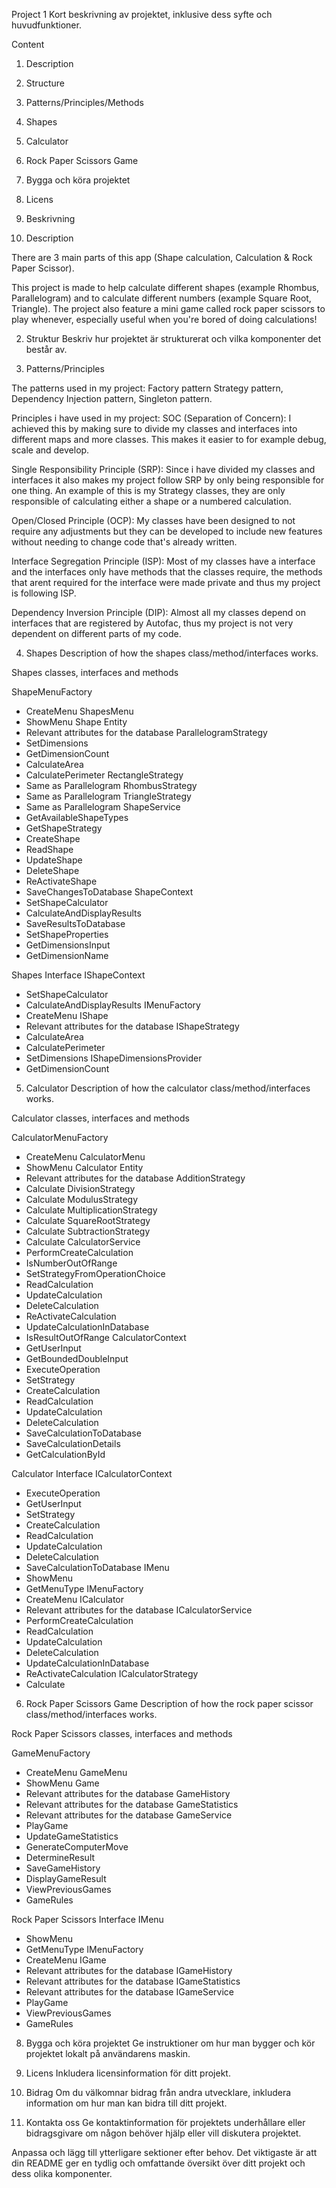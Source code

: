 Project 1
Kort beskrivning av projektet, inklusive dess syfte och huvudfunktioner.

Content
1. Description
2. Structure
3. Patterns/Principles/Methods
4. Shapes
5. Calculator
6. Rock Paper Scissors Game
7. Bygga och köra projektet
8. Licens
9. Beskrivning

1. Description

There are 3 main parts of this app (Shape calculation, Calculation & Rock Paper Scissor).

This project is made to help calculate different shapes (example Rhombus, Parallelogram) and to calculate different numbers (example Square Root, Triangle). 
The project also feature a mini game called rock paper scissors to play whenever, especially useful when you're bored of doing calculations!

2. Struktur
Beskriv hur projektet är strukturerat och vilka komponenter det består av.

3. Patterns/Principles

The patterns used in my project:
Factory pattern
Strategy pattern,
Dependency Injection pattern,
Singleton pattern.

Principles i have used in my project:
SOC (Separation of Concern):
I achieved this by making sure to divide my classes and interfaces into different maps and more classes. This makes it easier to for example debug, scale and develop.

Single Responsibility Principle (SRP):
Since i have divided my classes and interfaces it also makes my project follow SRP by only being responsible for one thing. 
An example of this is my Strategy classes, they are only responsible of calculating either a shape or a numbered calculation.

Open/Closed Principle (OCP):
My classes have been designed to not require any adjustments but they can be developed to include new features without needing to change code that's already written.

Interface Segregation Principle (ISP):
Most of my classes have a interface and the interfaces only have methods that the classes require, the methods that arent required for the interface were made private and thus my project
is following ISP.

Dependency Inversion Principle (DIP):
Almost all my classes depend on interfaces that are registered by Autofac, thus my project is not very dependent on different parts of my code.

4. Shapes
Description of how the shapes class/method/interfaces works.

Shapes classes, interfaces and methods

ShapeMenuFactory
- CreateMenu
ShapesMenu
- ShowMenu
Shape Entity
- Relevant attributes for the database
ParallelogramStrategy
- SetDimensions
- GetDimensionCount
- CalculateArea
- CalculatePerimeter
RectangleStrategy
- Same as Parallelogram
RhombusStrategy
- Same as Parallelogram
TriangleStrategy
- Same as Parallelogram
ShapeService
- GetAvailableShapeTypes
- GetShapeStrategy
- CreateShape
- ReadShape
- UpdateShape
- DeleteShape
- ReActivateShape
- SaveChangesToDatabase
ShapeContext
- SetShapeCalculator
- CalculateAndDisplayResults
- SaveResultsToDatabase
- SetShapeProperties
- GetDimensionsInput
- GetDimensionName

Shapes Interface
IShapeContext
- SetShapeCalculator
- CalculateAndDisplayResults
IMenuFactory
- CreateMenu
IShape
- Relevant attributes for the database
IShapeStrategy
- CalculateArea
- CalculatePerimeter
- SetDimensions
IShapeDimensionsProvider
- GetDimensionCount

5. Calculator
Description of how the calculator class/method/interfaces works.

Calculator classes, interfaces and methods

CalculatorMenuFactory
- CreateMenu
CalculatorMenu
- ShowMenu
Calculator Entity
- Relevant attributes for the database
AdditionStrategy
- Calculate
DivisionStrategy
- Calculate
ModulusStrategy
- Calculate
MultiplicationStrategy
- Calculate
SquareRootStrategy
- Calculate
SubtractionStrategy
- Calculate
CalculatorService
- PerformCreateCalculation
- IsNumberOutOfRange
- SetStrategyFromOperationChoice
- ReadCalculation
- UpdateCalculation
- DeleteCalculation
- ReActivateCalculation
- UpdateCalculationInDatabase
- IsResultOutOfRange
CalculatorContext
- GetUserInput
- GetBoundedDoubleInput
- ExecuteOperation
- SetStrategy
- CreateCalculation
- ReadCalculation
- UpdateCalculation
- DeleteCalculation
- SaveCalculationToDatabase
- SaveCalculationDetails
- GetCalculationById

Calculator Interface
ICalculatorContext
- ExecuteOperation
- GetUserInput
- SetStrategy
- CreateCalculation
- ReadCalculation
- UpdateCalculation
- DeleteCalculation
- SaveCalculationToDatabase
IMenu
- ShowMenu
- GetMenuType
IMenuFactory
- CreateMenu
ICalculator
- Relevant attributes for the database
ICalculatorService
- PerformCreateCalculation
- ReadCalculation
- UpdateCalculation
- DeleteCalculation
- UpdateCalculationInDatabase
- ReActivateCalculation
ICalculatorStrategy
- Calculate

6. Rock Paper Scissors Game
Description of how the rock paper scissor class/method/interfaces works.

Rock Paper Scissors classes, interfaces and methods

GameMenuFactory
- CreateMenu
GameMenu
- ShowMenu
Game
- Relevant attributes for the database
GameHistory
- Relevant attributes for the database
GameStatistics
- Relevant attributes for the database
GameService
- PlayGame
- UpdateGameStatistics
- GenerateComputerMove
- DetermineResult
- SaveGameHistory
- DisplayGameResult
- ViewPreviousGames
- GameRules

Rock Paper Scissors Interface
IMenu
- ShowMenu
- GetMenuType
IMenuFactory
- CreateMenu
IGame
- Relevant attributes for the database
IGameHistory
- Relevant attributes for the database
IGameStatistics
- Relevant attributes for the database
IGameService
- PlayGame
- ViewPreviousGames
- GameRules

8. Bygga och köra projektet
Ge instruktioner om hur man bygger och kör projektet lokalt på användarens maskin.

9. Licens
Inkludera licensinformation för ditt projekt.

10. Bidrag
Om du välkomnar bidrag från andra utvecklare, inkludera information om hur man kan bidra till ditt projekt.

11. Kontakta oss
Ge kontaktinformation för projektets underhållare eller bidragsgivare om någon behöver hjälp eller vill diskutera projektet.

Anpassa och lägg till ytterligare sektioner efter behov. Det viktigaste är att din README ger en tydlig och omfattande översikt över ditt projekt och dess olika komponenter.

